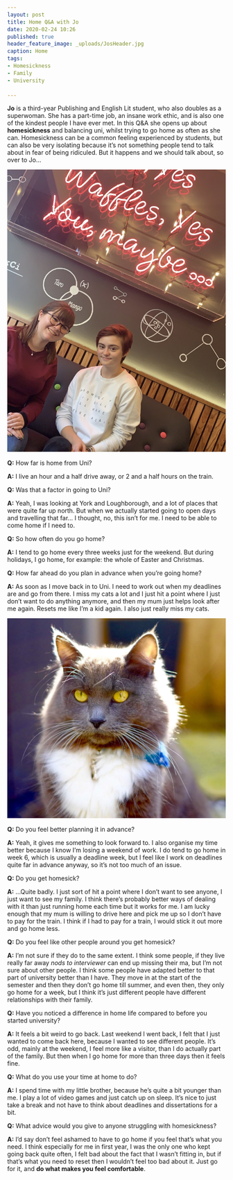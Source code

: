 ```yaml
---
layout: post
title: Home Q&A with Jo
date: 2020-02-24 10:26
published: true
header_feature_image: _uploads/JosHeader.jpg
caption: Home 
tags:   
- Homesickness
- Family
- University

---
```

**Jo** is a third-year Publishing and English Lit student, who also doubles as a superwoman. She has a part-time job, an insane work ethic, and is also one of the kindest people I have ever met. In this Q&A she opens up about **homesickness** and balancing uni, whilst trying to go home as often as she can. Homesickness can be a common feeling experienced by students, but can also be very isolating because it’s not something people tend to talk about in fear of being ridiculed. But it happens and we should talk about, so over to Jo…

[![Jo, a real-life superhero](/_uploads/Jo.jpg)](/_uploads/Jo.jpg)

**Q:** How far is home from Uni?

**A:** I live an hour and a half drive away, or 2 and a half hours on the train.


**Q:** Was that a factor in going to Uni?

**A:** Yeah, I was looking at York and Loughborough, and a lot of places that were quite far up north. But when we actually started going to open days and travelling that far… I thought, no, this isn’t for me. I need to be able to come home if I need to.


**Q:** So how often do you go home?

**A:** I tend to go home every three weeks just for the weekend. But during holidays, I go home, for example: the whole of Easter and Christmas.


**Q:** How far ahead do you plan in advance when you’re going home?

**A:** As soon as I move back in to Uni. I need to work out when my deadlines are and go from there. I miss my cats a lot and I just hit a point where I just don’t want to do anything anymore, and then my mum just helps look after me again. Resets me like I’m a kid again. I also just really miss my cats.

[![Jo's Cat: Bob](/_uploads/JosCatBob.jpg)](/_uploads/JosCatBob.jpg)

**Q:** Do you feel better planning it in advance?

**A:** Yeah, it gives me something to look forward to. I also organise my time better because I know I’m losing a weekend of work. I do tend to go home in week 6, which is usually a deadline week, but I feel like I work on deadlines quite far in advance anyway, so it’s not too much of an issue.


**Q:** Do you get homesick?

**A:** ...Quite badly. I just sort of hit a point where I don’t want to see anyone, I just want to see my family. I think there’s probably better ways of dealing with it than just running home each time but it works for me. I am lucky enough that my mum is willing to drive here and pick me up so I don’t have to pay for the train. I think if I had to pay for a train, I would stick it out more and go home less.


**Q:** Do you feel like other people around you get homesick?

**A:** I’m not sure if they do to the same extent. I think some people, if they live really far away _nods to interviewer_ can end up missing their ma, but I’m not sure about other people. I think some people have adapted better to that part of university better than I have. They move in at the start of the semester and then they don’t go home till summer, and even then, they only go home for a week, but I think it’s just different people have different relationships with their family.


**Q:** Have you noticed a difference in home life compared to before you started university?

**A:** It feels a bit weird to go back. Last weekend I went back, I felt that I just wanted to come back here, because I wanted to see different people. It’s odd, mainly at the weekend, I feel more like a visitor, than I do actually part of the family. But then when I go home for more than three days then it feels fine.


**Q:** What do you use your time at home to do?

**A:** I spend time with my little brother, because he’s quite a bit younger than me. I play a lot of video games and just catch up on sleep. It’s nice to just take a break and not have to think about deadlines and dissertations for a bit.


**Q:** What advice would you give to anyone struggling with homesickness?

**A:** I’d say don’t feel ashamed to have to go home if you feel that’s what you need. I think especially for me in first year, I was the only one who kept going back quite often, I felt bad about the fact that I wasn’t fitting in, but if that’s what you need to reset then I wouldn’t feel too bad about it. Just go for it, and **do what makes you feel comfortable**.
